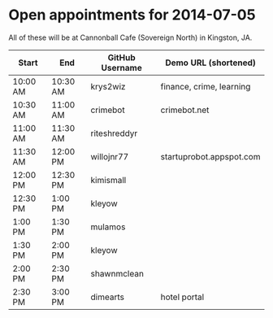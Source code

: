 Open appointments for 2014-07-05
================================

All of these will be at Cannonball Cafe (Sovereign North) in Kingston, JA.


| Start    | End      | GitHub Username     | Demo URL (shortened)      |
|----------|----------|---------------------|---------------------------|
| 10:00 AM | 10:30 AM | krys2wiz            | finance, crime, learning  |
| 10:30 AM | 11:00 AM | crimebot            | crimebot.net              |
| 11:00 AM | 11:30 AM | riteshreddyr        |                           |
| 11:30 AM | 12:00 PM | willojnr77          | startuprobot.appspot.com  |
| 12:00 PM | 12:30 PM | kimismall           |                           |
| 12:30 PM |  1:00 PM | kleyow              |                           |
| 1:00 PM  |  1:30 PM | mulamos             |                           |
| 1:30 PM  |  2:00 PM | kleyow              |                           |
| 2:00 PM  |  2:30 PM | shawnmclean         |                           |
| 2:30 PM  |  3:00 PM | dimearts            | hotel portal              |
